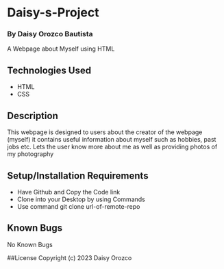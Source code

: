 # Daisy-s-Project

### By Daisy Orozco Bautista 
A Webpage about Myself using HTML


## Technologies Used

* HTML
*  CSS

## Description

This webpage is designed to users about the creator of the webpage (myself) it contains useful information about myself such as hobbies, past jobs etc. Lets the user know more about me as well as providing photos of my photography  

## Setup/Installation Requirements
* Have Github and Copy the Code link
* Clone into your Desktop by using Commands
* Use command git clone url-of-remote-repo

## Known Bugs 
No Known Bugs 

##License
Copyright (c) 2023 Daisy Orozco 
